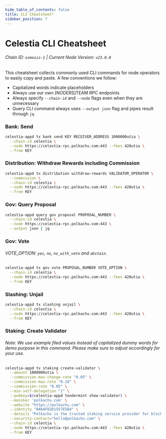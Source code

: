 ```yaml
---
hide_table_of_contents: false
title: CLI Cheatsheet*
sidebar_position: 7
---
```


# Celestia CLI Cheatsheet
###### Chain ID: `osmosis-1` | Current Node Version: `v23.0.0`

This cheatsheet collects commonly used CLI commands for node operators to easily copy and paste. A few conventions we follow:

- Capitalized words indicate placeholders
- Always use our own [NODERS]TEAM RPC endpoints
- Always specify `--chain-id` and `--node` flags even when they are unnecessary
- Query CLI command always uses `--output json` flag and pipes result through `jq`

### Bank: Send
```bash
celestia-appd tx bank send KEY RECEIVER_ADDRESS 1000000utia \
  --chain-id celestia \
  --node https://celestia-rpc.polkachu.com:443 --fees 420utia \
  --from KEY
```

### Distribution: Withdraw Rewards including Commission
```bash
celestia-appd tx distribution withdraw-rewards VALIDATOR_OPERATOR \
  --commission \
  --chain-id celestia \
  --node https://celestia-rpc.polkachu.com:443 --fees 420utia \
  --from KEY
```

### Gov: Query Proposal
```bash
celestia-appd query gov proposal PROPOSAL_NUMBER \
  --chain-id celestia \
  --node https://celestia-rpc.polkachu.com:443 \
  --output json | jq
```

### Gov: Vote
###### VOTE_OPTION: `yes`, `no`, `no_with_veto` and `abstain`.
```bash
celestia-appd tx gov vote PROPOSAL_NUMBER VOTE_OPTION \
  --chain-id celestia \
  --node https://celestia-rpc.polkachu.com:443 --fees 420utia \
  --from KEY
```

### Slashing: Unjail
```bash
celestia-appd tx slashing unjail \
  --chain-id celestia \
  --node https://celestia-rpc.polkachu.com:443 --fees 420utia \
  --from KEY
```

### Staking: Create Validator
###### Note: We use example filed values instead of capitalized dummy words for demo purpose in this command. Please make sure to adjust accordingly for your use.
```bash
celestia-appd tx staking create-validator \
  --amount 1000000utia \
  --commission-max-change-rate "0.05" \
  --commission-max-rate "0.10" \
  --commission-rate "0.05" \
  --min-self-delegation "1" \
  --pubkey=$(celestia-appd tendermint show-validator) \
  --moniker 'polkachu.com' \
  --website "https://polkachu.com" \
  --identity "0A6AF02D1557E5B4" \
  --details "Polkachu is the trusted staking service provider for blockchain projects. 100% refund for downtime slash. Contact us at hello@polkachu.com" \
  --security-contact="hello@polkachu.com" \
  --chain-id celestia \
  --node https://celestia-rpc.polkachu.com:443 --fees 420utia \
  --from KEY
```
